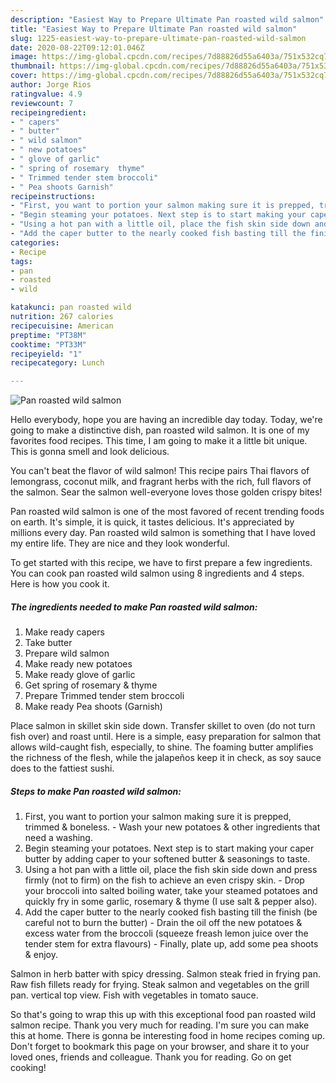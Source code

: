 ```yaml
---
description: "Easiest Way to Prepare Ultimate Pan roasted wild salmon"
title: "Easiest Way to Prepare Ultimate Pan roasted wild salmon"
slug: 1225-easiest-way-to-prepare-ultimate-pan-roasted-wild-salmon
date: 2020-08-22T09:12:01.046Z
image: https://img-global.cpcdn.com/recipes/7d88826d55a6403a/751x532cq70/pan-roasted-wild-salmon-recipe-main-photo.jpg
thumbnail: https://img-global.cpcdn.com/recipes/7d88826d55a6403a/751x532cq70/pan-roasted-wild-salmon-recipe-main-photo.jpg
cover: https://img-global.cpcdn.com/recipes/7d88826d55a6403a/751x532cq70/pan-roasted-wild-salmon-recipe-main-photo.jpg
author: Jorge Rios
ratingvalue: 4.9
reviewcount: 7
recipeingredient:
- " capers"
- " butter"
- " wild salmon"
- " new potatoes"
- " glove of garlic"
- " spring of rosemary  thyme"
- " Trimmed tender stem broccoli"
- " Pea shoots Garnish"
recipeinstructions:
- "First, you want to portion your salmon making sure it is prepped, trimmed &amp; boneless.  Wash your new potatoes &amp; other ingredients that need a washing."
- "Begin steaming your potatoes. Next step is to start making your caper butter by adding caper to your softened butter &amp; seasonings to taste."
- "Using a hot pan with a little oil, place the fish skin side down and press firmly (not to firm) on the fish to achieve an even crispy skin.  Drop your broccoli into salted boiling water, take your steamed potatoes and quickly fry in some garlic, rosemary &amp; thyme (I use salt &amp; pepper also)."
- "Add the caper butter to the nearly cooked fish basting till the finish (be careful not to burn the butter)  Drain the oil off the new potatoes &amp; excess water from the broccoli (squeeze freash lemon juice over the tender stem for extra flavours)  Finally, plate up, add some pea shoots &amp; enjoy."
categories:
- Recipe
tags:
- pan
- roasted
- wild

katakunci: pan roasted wild 
nutrition: 267 calories
recipecuisine: American
preptime: "PT38M"
cooktime: "PT33M"
recipeyield: "1"
recipecategory: Lunch

---
```



![Pan roasted wild salmon](https://img-global.cpcdn.com/recipes/7d88826d55a6403a/751x532cq70/pan-roasted-wild-salmon-recipe-main-photo.jpg)

Hello everybody, hope you are having an incredible day today. Today, we're going to make a distinctive dish, pan roasted wild salmon. It is one of my favorites food recipes. This time, I am going to make it a little bit unique. This is gonna smell and look delicious.

You can&#39;t beat the flavor of wild salmon! This recipe pairs Thai flavors of lemongrass, coconut milk, and fragrant herbs with the rich, full flavors of the salmon. Sear the salmon well-everyone loves those golden crispy bites!

Pan roasted wild salmon is one of the most favored of recent trending foods on earth. It's simple, it is quick, it tastes delicious. It's appreciated by millions every day. Pan roasted wild salmon is something that I have loved my entire life. They are nice and they look wonderful.


To get started with this recipe, we have to first prepare a few ingredients. You can cook pan roasted wild salmon using 8 ingredients and 4 steps. Here is how you cook it.

<!--inarticleads1-->

##### The ingredients needed to make Pan roasted wild salmon:

1. Make ready  capers
1. Take  butter
1. Prepare  wild salmon
1. Make ready  new potatoes
1. Make ready  glove of garlic
1. Get  spring of rosemary &amp; thyme
1. Prepare  Trimmed tender stem broccoli
1. Make ready  Pea shoots (Garnish)


Place salmon in skillet skin side down. Transfer skillet to oven (do not turn fish over) and roast until. Here is a simple, easy preparation for salmon that allows wild-caught fish, especially, to shine. The foaming butter amplifies the richness of the flesh, while the jalapeños keep it in check, as soy sauce does to the fattiest sushi. 

<!--inarticleads2-->

##### Steps to make Pan roasted wild salmon:

1. First, you want to portion your salmon making sure it is prepped, trimmed &amp; boneless.  - Wash your new potatoes &amp; other ingredients that need a washing.
1. Begin steaming your potatoes. Next step is to start making your caper butter by adding caper to your softened butter &amp; seasonings to taste.
1. Using a hot pan with a little oil, place the fish skin side down and press firmly (not to firm) on the fish to achieve an even crispy skin.  - Drop your broccoli into salted boiling water, take your steamed potatoes and quickly fry in some garlic, rosemary &amp; thyme (I use salt &amp; pepper also).
1. Add the caper butter to the nearly cooked fish basting till the finish (be careful not to burn the butter)  - Drain the oil off the new potatoes &amp; excess water from the broccoli (squeeze freash lemon juice over the tender stem for extra flavours)  - Finally, plate up, add some pea shoots &amp; enjoy.


Salmon in herb batter with spicy dressing. Salmon steak fried in frying pan. Raw fish fillets ready for frying. Steak salmon and vegetables on the grill pan. vertical top view. Fish with vegetables in tomato sauce. 

So that's going to wrap this up with this exceptional food pan roasted wild salmon recipe. Thank you very much for reading. I'm sure you can make this at home. There is gonna be interesting food in home recipes coming up. Don't forget to bookmark this page on your browser, and share it to your loved ones, friends and colleague. Thank you for reading. Go on get cooking!
